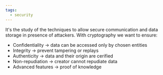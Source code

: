 ```yaml
---
tags:
  - security
---
```

It's the study of the techniques to allow secure communication and data storage in presence of attackers. With cryptography we want to ensure:
- Confidentiality $\to$ data can be accessed only by chosen entities
- Integrity $\to$ prevent tampering or replays
- Authenticity $\to$ data and their origin are cerified
- Non-repudiation $\to$ creator cannot repudiate data
- Advanced features $\to$ proof of knowledge